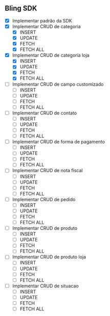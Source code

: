 ## Bling SDK

- [x] Implementar padrão da SDK
- [X] Implementar CRUD de categoria
    - [X] INSERT
    - [X] UPDATE
    - [X] FETCH
    - [X] FETCH ALL

- [X] Implementar CRUD de categoria loja
    - [X] INSERT
    - [X] UPDATE
    - [X] FETCH
    - [X] FETCH ALL

- [ ] Implementar CRUD de campo customizado
    - [ ] INSERT
    - [ ] UPDATE
    - [ ] FETCH
    - [ ] FETCH ALL

- [ ] Implementar CRUD de contato
    - [ ] INSERT
    - [ ] UPDATE
    - [ ] FETCH
    - [ ] FETCH ALL

- [ ] Implementar CRUD de forma de pagamento
    -  [ ] INSERT
    -  [ ] UPDATE
    -  [ ] FETCH
    -  [ ] FETCH ALL

- [ ] Implementar CRUD de nota fiscal
    -  [ ] INSERT
    -  [ ] UPDATE
    -  [ ] FETCH
    -  [ ] FETCH ALL

-  [ ] Implementar CRUD de pedido
    -  [ ] INSERT
    -  [ ] UPDATE
    -  [ ] FETCH
    -  [ ] FETCH ALL

- [ ] Implementar CRUD de produto
    - [ ] INSERT
    - [ ] UPDATE
    - [ ] FETCH
    - [ ] FETCH ALL

- [ ] Implementar CRUD de produto loja
    - [ ] INSERT
    - [ ] UPDATE
    - [ ] FETCH
    - [ ] FETCH ALL

- [ ] Implementar CRUD de situacao
    - [ ] INSERT
    - [ ] UPDATE
    - [ ] FETCH
    - [ ] FETCH ALL
